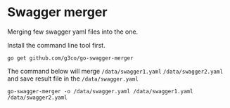 # Swagger merger

Merging few swagger yaml files into the one.

Install the command line tool first.

	go get github.com/g3co/go-swagger-merger


The command below will merge ``/data/swagger1.yaml`` ``/data/swagger2.yaml`` and save result file in the ``/data/swagger.yaml``

	go-swagger-merger -o /data/swagger.yaml /data/swagger1.yaml /data/swagger2.yaml

